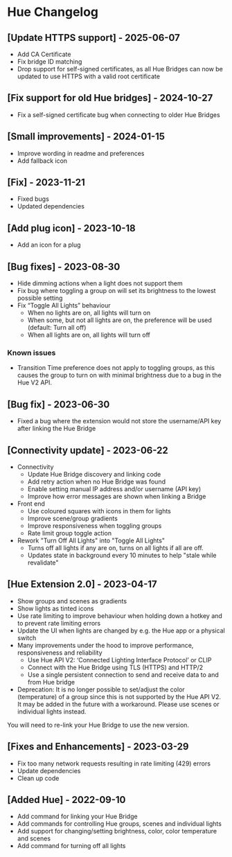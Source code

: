 # Hue Changelog

## [Update HTTPS support] - 2025-06-07

- Add CA Certificate
- Fix bridge ID matching
- Drop support for self-signed certificates, as all Hue Bridges can now be updated to use HTTPS with a valid root
  certificate

## [Fix support for old Hue bridges] - 2024-10-27

- Fix a self-signed certificate bug when connecting to older Hue Bridges

## [Small improvements] - 2024-01-15

- Improve wording in readme and preferences
- Add fallback icon

## [Fix] - 2023-11-21

- Fixed bugs
- Updated dependencies

## [Add plug icon] - 2023-10-18

* Add an icon for a plug

## [Bug fixes] - 2023-08-30

* Hide dimming actions when a light does not support them
* Fix bug where toggling a group on will set its brightness to the lowest possible setting
* Fix “Toggle All Lights” behaviour
  * When no lights are on, all lights will turn on
  * When some, but not all lights are on, the preference will be used (default: Turn all off)
  * When all lights are on, all lights will turn off

### Known issues

* Transition Time preference does not apply to toggling groups, as this causes the group to turn on with minimal
  brightness due to a bug in the Hue V2 API.

## [Bug fix] - 2023-06-30

* Fixed a bug where the extension would not store the username/API key after linking the Hue Bridge

## [Connectivity update] - 2023-06-22

* Connectivity
  * Update Hue Bridge discovery and linking code
  * Add retry action when no Hue Bridge was found
  * Enable setting manual IP address and/or username (API key)
  * Improve how error messages are shown when linking a Bridge
* Front end
  * Use coloured squares with icons in them for lights
  * Improve scene/group gradients
  * Improve responsiveness when toggling groups
  * Rate limit group toggle action
* Rework "Turn Off All Lights" into "Toggle All Lights"
  * Turns off all lights if any are on, turns on all lights if all are off.
  * Updates state in background every 10 minutes to help "stale while revalidate"

## [Hue Extension 2.0] - 2023-04-17

* Show groups and scenes as gradients
* Show lights as tinted icons
* Use rate limiting to improve behaviour when holding down a hotkey and to prevent rate limiting errors
* Update the UI when lights are changed by e.g. the Hue app or a physical switch
* Many improvements under the hood to improve performance, responsiveness and reliability
  * Use Hue API V2: ‘Connected Lighting Interface Protocol’ or CLIP
  * Connect with the Hue Bridge using TLS (HTTPS) and HTTP/2
  * Use a single persistent connection to send and receive data to and from Hue bridge
* Deprecation: It is no longer possible to set/adjust the color (temperature) of a group since this is not supported by
  the Hue API V2. It may be added in the future with a workaround. Please use scenes or individual lights instead.

You will need to re-link your Hue Bridge to use the new version.

## [Fixes and Enhancements] - 2023-03-29

* Fix too many network requests resulting in rate limiting (429) errors
* Update dependencies
* Clean up code

## [Added Hue] - 2022-09-10

* Add command for linking your Hue Bridge
* Add commands for controlling Hue groups, scenes and individual lights
* Add support for changing/setting brightness, color, color temperature and scenes
* Add command for turning off all lights
